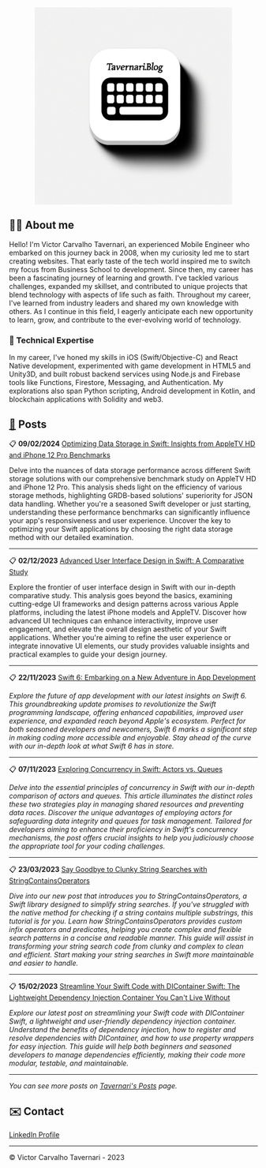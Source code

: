 <script type="text/javascript">
        function googleTranslateElementInit() {
            new google.translate.TranslateElement({
                pageLanguage: 'auto',
                layout: google.translate.TranslateElement.InlineLayout.VERTICAL,
                autoDisplay: true
            }, 'google_translate_element');
        }
</script>
<script type="text/javascript" src="//translate.google.com/translate_a/element.js?cb=googleTranslateElementInit"></script>
<link rel="stylesheet" href="https://fonts.googleapis.com/css?family=Bungee Hairline&display=swap">


<div style="display: flex; justify-content: center;">
  <img src="./icon.webp" style="height: 400px;" />
</div>

## 👨‍💻 About me

Hello! I'm Victor Carvalho Tavernari, an experienced Mobile Engineer who embarked on this journey back in 2008, when my curiosity led me to start creating websites. That early taste of the tech world inspired me to switch my focus from Business School to development. Since then, my career has been a fascinating journey of learning and growth. I've tackled various challenges, expanded my skillset, and contributed to unique projects that blend technology with aspects of life such as faith. Throughout my career, I've learned from industry leaders and shared my own knowledge with others. As I continue in this field, I eagerly anticipate each new opportunity to learn, grow, and contribute to the ever-evolving world of technology.

### 🧰 Technical Expertise

In my career, I've honed my skills in iOS (Swift/Objective-C) and React Native development, experimented with game development in HTML5 and Unity3D, and built robust backend services using Node.js and Firebase tools like Functions, Firestore, Messaging, and Authentication. My explorations also span Python scripting, Android development in Kotlin, and blockchain applications with Solidity and web3.

## [📓](posts.md) Posts

📋 **09/02/2024** [Optimizing Data Storage in Swift: Insights from AppleTV HD and iPhone 12 Pro Benchmarks](/2024/02/09/Cache_Types_Benchmark.md)

Delve into the nuances of data storage performance across different Swift storage solutions with our comprehensive benchmark study on AppleTV HD and iPhone 12 Pro. This analysis sheds light on the efficiency of various storage methods, highlighting GRDB-based solutions' superiority for JSON data handling. Whether you're a seasoned Swift developer or just starting, understanding these performance benchmarks can significantly influence your app's responsiveness and user experience. Uncover the key to optimizing your Swift applications by choosing the right data storage method with our detailed examination.

---

📋 **02/12/2023** [Advanced User Interface Design in Swift: A Comparative Study](/2024/02/11/Advanced_UI_Design_Swift.md)

Explore the frontier of user interface design in Swift with our in-depth comparative study. This analysis goes beyond the basics, examining cutting-edge UI frameworks and design patterns across various Apple platforms, including the latest iPhone models and AppleTV. Discover how advanced UI techniques can enhance interactivity, improve user engagement, and elevate the overall design aesthetic of your Swift applications. Whether you're aiming to refine the user experience or integrate innovative UI elements, our study provides valuable insights and practical examples to guide your design journey.

---

📋 **22/11/2023** [Swift 6: Embarking on a New Adventure in App Development](/2023/11/22/swift_6.md)

*Explore the future of app development with our latest insights on Swift 6. This groundbreaking update promises to revolutionize the Swift programming landscape, offering enhanced capabilities, improved user experience, and expanded reach beyond Apple's ecosystem. Perfect for both seasoned developers and newcomers, Swift 6 marks a significant step in making coding more accessible and enjoyable. Stay ahead of the curve with our in-depth look at what Swift 6 has in store.*

---

📋 **07/11/2023** [Exploring Concurrency in Swift: Actors vs. Queues](/2023/11/07/Actors_vs_Queues.md)

*Delve into the essential principles of concurrency in Swift with our in-depth comparison of actors and queues. This article illuminates the distinct roles these two strategies play in managing shared resources and preventing data races. Discover the unique advantages of employing actors for safeguarding data integrity and queues for task management. Tailored for developers aiming to enhance their proficiency in Swift's concurrency mechanisms, the post offers crucial insights to help you judiciously choose the appropriate tool for your coding challenges.*

---

📋 **23/03/2023** [Say Goodbye to Clunky String Searches with StringContainsOperators](/2023/03/23/Strings_Searches_Operations.md)

*Dive into our new post that introduces you to StringContainsOperators, a Swift library designed to simplify string searches. If you've struggled with the native method for checking if a string contains multiple substrings, this tutorial is for you. Learn how StringContainsOperators provides custom infix operators and predicates, helping you create complex and flexible search patterns in a concise and readable manner. This guide will assist in transforming your string search code from clunky and complex to clean and efficient. Start making your string searches in Swift more maintainable and easier to handle.*

---

📋 **15/02/2023** [Streamline Your Swift Code with DIContainer Swift: The Lightweight Dependency Injection Container You Can't Live Without](/2023/02/15/Swift_DIContainer_Guide.md)

*Explore our latest post on streamlining your Swift code with DIContainer Swift, a lightweight and user-friendly dependency injection container. Understand the benefits of dependency injection, how to register and resolve dependencies with DIContainer, and how to use property wrappers for easy injection. This guide will help both beginners and seasoned developers to manage dependencies efficiently, making their code more modular, testable, and maintainable.*

---

*You can see more posts on [Tavernari's Posts](posts.md) page.*

## ✉️ Contact
[LinkedIn Profile](https://www.linkedin.com/in/victorctavernari/)

---
© Victor Carvalho Tavernari - 2023